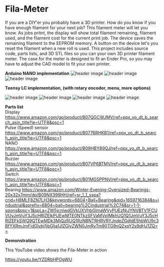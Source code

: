 # Fila-Meter
If you are a DIY'er you probably have a 3D printer. How do you know if you have enough filament for your next job? This filament meter will let you know. As jobs pritnt, the display will show total filament remaining, filament used, and the filament cost for the current print job. The device saves the remaining filament to the EEPROM memory. A button on the device let's you reset the filament when a new roll is used. This project includes source code, parts lists, and 3D STL files so you can your own 3D printer filament meter. The case for the meter is designed to fit an Ender Pro, so you may have to adjust the CAD model to fit your own printer.

<b>Arduino NANO implementation</B>
![header image](https://raw.github.com/KrisKasprzak/Fila-Meter/master/images/Front.jpg)
![header image](https://raw.github.com/KrisKasprzak/Fila-Meter/master/images/Back.jpg)
![header image](https://raw.github.com/KrisKasprzak/Fila-Meter/master/images/WiringDiagram.jpg)

<b>Teensy LC implementation, (with rotary encoder, menu, more options)</B>

![header image](https://raw.github.com/KrisKasprzak/Fila-Meter/master/images/IMG_5765.jpg)
![header image](https://raw.github.com/KrisKasprzak/Fila-Meter/master/images/IMG_5766.jpg)
![header image](https://raw.github.com/KrisKasprzak/Fila-Meter/master/images/IMG_5767.jpg)
![header image](https://raw.github.com/KrisKasprzak/Fila-Meter/master/images/TeensyLC.jpg)

<b>Parts list</B>
<br>
Display
https://www.amazon.com/gp/product/B07QGCWJMV/ref=ppx_yo_dt_b_search_asin_title?ie=UTF8&psc=1
<br>
Pulse (Speed) sensor
https://www.amazon.com/gp/product/B0776RHKB1/ref=ppx_yo_dt_b_search_asin_title?ie=UTF8&psc=1
<br>
NANO
https://www.amazon.com/gp/product/B09HBY89QJ/ref=ppx_yo_dt_b_search_asin_title?ie=UTF8&psc=1
<br>
Buzzer
https://www.amazon.com/gp/product/B07VP6BTMV/ref=ppx_yo_dt_b_search_asin_title?ie=UTF8&psc=1
<br>
Switch
https://www.amazon.com/gp/product/B01MG5PPNV/ref=ppx_yo_dt_b_search_asin_title?ie=UTF8&psc=1
<br>
Bearing
https://www.amazon.com/Winter-Evening-Oversized-Bearings-20x32x7mm/dp/B09NX399HH/ref=sr_1_1_sspa?crid=H8MLF8ZN7LH3&keywords=6804+Ball+Bearing&qid=1659716384&s=industrial&sprefix=6804+ball+bearing%2Cindustrial%2C74&sr=1-1-spons&psc=1&spLa=ZW5jcnlwdGVkUXVhbGlmaWVyPUEzNjJYNVBTV1FCUVUyJmVuY3J5cHRlZElkPUEwMTE0NTkzSFVaMVpIMkhUQ1Q1JmVuY3J5cHRlZEFkSWQ9QTEwMDk3MjQzRUQ1RzNBNTRHRVRYJndpZGdldE5hbWU9c3BfYXRmJmFjdGlvbj1jbGlja1JlZGlyZWN0JmRvTm90TG9nQ2xpY2s9dHJ1ZQ==

<b>Demonstration</b>
<br>

This YouTube video shows the Fila-Meter in action

https://youtu.be/YZDRbHPOgWU


